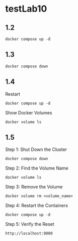 # testLab10
## 1.2
```
docker compose up -d

```

## 1.3
```
docker compose down

```

## 1.4

Restart
```
docker compose up -d

```
Show Docker Volumes
```
docker volume ls

```

## 1.5 

Step 1: Shut Down the Cluster
```
docker compose down

```
Step 2: Find the Volume Name
```
docker volume ls

```
Step 3: Remove the Volume
```
docker volume rm <volume_name>
```
Step 4: Restart the Containers
```
docker compose up -d

```
Step 5: Verify the Reset
```
http://localhost:9000
```
